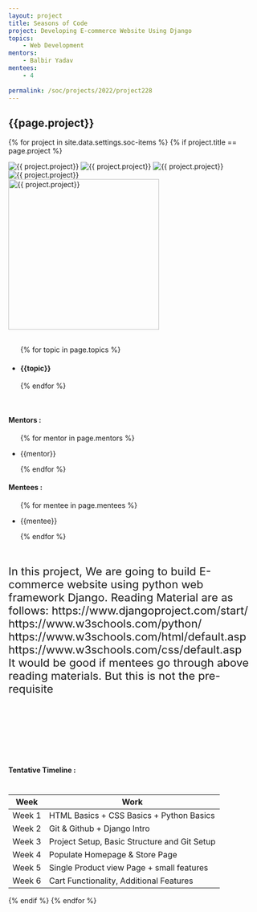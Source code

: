 ```yaml
---
layout: project
title: Seasons of Code
project: Developing E-commerce Website Using Django
topics:
    - Web Development
mentors:
    - Balbir Yadav   
mentees:
    - 4 
    
permalink: /soc/projects/2022/project228
---
```


<h2 class="display1 m-3 p-3 text-center project-title">{{page.project}}</h2>

{% for project in site.data.settings.soc-items %}
{% if project.title == page.project %}

<div class ="img-soc d-block"> 
    <img src="{{ site.baseurl }}/{{ project.image }}" alt="{{ project.project}}" class="image-1">
    <img src="{{ site.baseurl }}/{{ project.image }}" alt="{{ project.project}}" class="image-2">
    <img src="{{ site.baseurl }}/{{ project.image }}" alt="{{ project.project}}" class="image-3">
    <img src="{{ site.baseurl }}/{{ project.image }}" alt="{{ project.project}}" class="image-4">
</div>
<div class = "mobile-img-soc">
  <img src="{{ site.baseurl }}/{{ project.image }}"  width = "300" height="300" alt="{{ project.project}}" class="border rounded">
  </div>
<div >
    <br>
    <ul>
        {% for topic in page.topics %}
        <li><h4 class="text-primary text-center topics">{{topic}}</h4></li>
        {% endfor %}
    </ul>
    <br>
    <h4 class="display3  ">Mentors :</h4> 
    <ul>
        {% for mentor in page.mentors %}
        <li><p class="lead">{{mentor}}</p></li>
        {% endfor %}
    </ul>
    <h4 class="display3  ">Mentees :</h4> 
    <ul>
        {% for mentee in page.mentees %}
        <li><p class="lead">{{mentee}}</p></li>
        {% endfor %}
    </ul>
</div>
<div class = "project-desc" style = "margin-bottom: 140px">
    <p class="display3" style = "font-size:22px;" >
        <br>
        In this project, We are going to build E-commerce website using python web framework Django. 
Reading Material are as follows: 
 https://www.djangoproject.com/start/
https://www.w3schools.com/python/
https://www.w3schools.com/html/default.asp
https://www.w3schools.com/css/default.asp
<br>
It would be good if mentees go through above reading materials. But this is not the pre-requisite 
    </p>
</div>
<div class = "d-flex flex-wrap">
<div>
    <h4 class="display3" style="margin:40px 0px 40px 0px;">Tentative Timeline :</h4>
    <table class="table table-striped w-100">
    <thead>
        <tr>
        <th>Week</th>
        <th>Work</th>
        </tr>
    </thead>
    <tbody>
    <tr>
      <td  >Week 1</td>
      <td>HTML Basics + CSS Basics + Python Basics
</td>
    </tr>
    <tr>
      <td>Week 2</td>
      <td>Git & Github + Django Intro
 </td>
    </tr>
    <tr>
      <td>Week 3</td>
      <td>Project Setup, Basic Structure and Git Setup

</td>
    </tr>
    <tr>
      <td>Week 4</td>
      <td>Populate Homepage & Store Page
</td>
    </tr>
    <tr>
      <td>Week 5</td>
      <td>Single Product view Page + small features</td>
    </tr>
    <tr>
        <td>Week 6</td>
        <td>Cart Functionality, Additional Features</td>
    </tr>
    </tbody>
    </table>
</div>
</div>
{% endif %}
{% endfor %}
